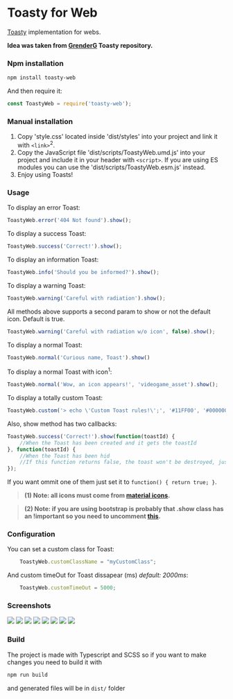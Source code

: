 # Toasty for Web
[Toasty](https://github.com/GrenderG/Toasty) implementation for webs.

**Idea was taken from [GrenderG](https://github.com/GrenderG) Toasty repository.**

### Npm installation
```bash
npm install toasty-web
```

And then require it:
```javascript
const ToastyWeb = require('toasty-web');
```

### Manual installation
1. Copy 'style.css' located inside 'dist/styles' into your project and link it with ```<link>```<sup>2</sup>.
2. Copy the JavaScript file 'dist/scripts/ToastyWeb.umd.js' into your project and include it in your header with ```<script>```. If you are using ES modules you can use the 'dist/scripts/ToastyWeb.esm.js' instead.
3. Enjoy using Toasts!

### Usage
To display an error Toast:
```javascript
ToastyWeb.error('404 Not found').show();
```

To display a success Toast:
```javascript
ToastyWeb.success('Correct!').show();
```

To display an information Toast:
```javascript
ToastyWeb.info('Should you be informed?').show();
```

To display a warning Toast:
```javascript
ToastyWeb.warning('Careful with radiation').show();
```

All methods above supports a second param to show or not the default icon. Default is true.
```javascript
ToastyWeb.warning('Careful with radiation w/o icon', false).show();
```

To display a normal Toast:
```javascript
ToastyWeb.normal('Curious name, Toast').show()
```

To display a normal Toast with icon<sup>1</sup>:
```javascript
ToastyWeb.normal('Wow, an icon appears!', 'videogame_asset').show();
```

To display a totally custom Toast:
```javascript
ToastyWeb.custom('> echo \'Custom Toast rules!\';', '#11FF00', '#000000', 'computer').show();
```

Also, show method has two callbacks:
```javascript
ToastyWeb.success('Correct!').show(function(toastId) {
    //When the Toast has been created and it gets the toastId
}, function(toastId) {
    //When the Toast has been hid
    //If this function returns false, the toast won't be destroyed, just hid
});
```
If you want ommit one of them just set it to `function() { return true; }`.

> **(1) Note: all icons must come from [material icons](https://material.io/icons).**

> **(2) Note: if you are using bootstrap is probably that .show class has an !important so you need to uncomment [this](https://github.com/legomolina/Toasty-for-web/blob/master/src/styles/style.scss#L21).**

### Configuration
You can set a custom class for Toast:
```javascript
    ToastyWeb.customClassName = "myCustomClass";
```

And custom timeOut for Toast dissapear (ms) _default: 2000ms_:
```javascript
    ToastyWeb.customTimeOut = 5000;
```

### Screenshots

<img src="https://raw.githubusercontent.com/legomolina/Toasty-for-web/master/art/toast.gif">
<img src="https://raw.githubusercontent.com/legomolina/Toasty-for-web/master/art/toast_error.png">
<img src="https://raw.githubusercontent.com/legomolina/Toasty-for-web/master/art/toast_success.png">
<img src="https://raw.githubusercontent.com/legomolina/Toasty-for-web/master/art/toast_info.png">
<img src="https://raw.githubusercontent.com/legomolina/Toasty-for-web/master/art/toast_warning.png">
<img src="https://raw.githubusercontent.com/legomolina/Toasty-for-web/master/art/toast_normal.png">
<img src="https://raw.githubusercontent.com/legomolina/Toasty-for-web/master/art/toast_icon.png">
<img src="https://raw.githubusercontent.com/legomolina/Toasty-for-web/master/art/toast_custom.png">

### Build
The project is made with Typescript and SCSS so if you want to make changes you need to build it with
```bash
npm run build
```

and generated files will be in `dist/` folder